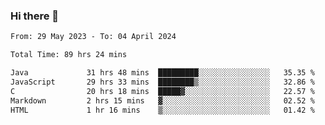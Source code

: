 ### Hi there 👋

<!--START_SECTION:waka-->

```txt
From: 29 May 2023 - To: 04 April 2024

Total Time: 89 hrs 24 mins

Java             31 hrs 48 mins  █████████░░░░░░░░░░░░░░░░   35.35 %
JavaScript       29 hrs 33 mins  ████████▒░░░░░░░░░░░░░░░░   32.86 %
C                20 hrs 18 mins  █████▓░░░░░░░░░░░░░░░░░░░   22.57 %
Markdown         2 hrs 15 mins   ▓░░░░░░░░░░░░░░░░░░░░░░░░   02.52 %
HTML             1 hr 16 mins    ▒░░░░░░░░░░░░░░░░░░░░░░░░   01.42 %
```

<!--END_SECTION:waka-->
<!--
**the-beef-calculator/the-beef-calculator** is a ✨ _special_ ✨ repository because its `README.md` (this file) appears on your GitHub profile.

Here are some ideas to get you started:

- 🔭 I’m currently working on ...
- 🌱 I’m currently learning ...
- 👯 I’m looking to collaborate on ...
- 🤔 I’m looking for help with ...
- 💬 Ask me about ...
- 📫 How to reach me: ...
- 😄 Pronouns: ...
- ⚡ Fun fact: ...
-->
